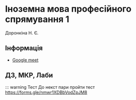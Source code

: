 # Іноземна мова професійного спрямування 1

Доронкіна Н. Є.

## Інформація

-   [Google meet](https://meet.google.com/ops-juet-dsy)

## ДЗ, МКР, Лаби

::: warning Тест
До некст пари пройти тест https://forms.gle/nmwr1XDBbVodZpJM8
